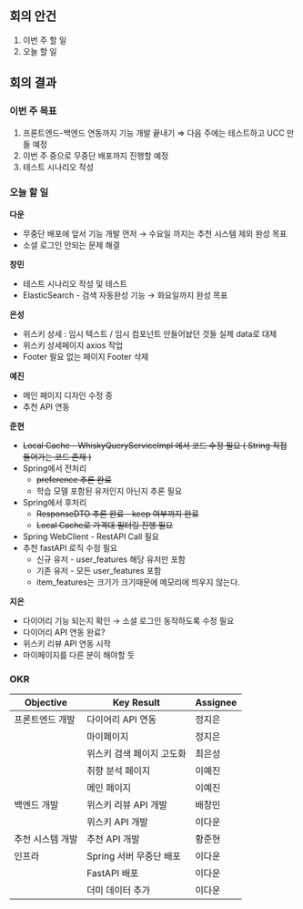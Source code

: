## 회의 안건

1. 이번 주 할 일
2. 오늘 할 일

## 회의 결과

### 이번 주 목표

1. 프론트엔드-백엔드 연동까지 기능 개발 끝내기  ⇒  다음 주에는 테스트하고 UCC 만들 예정
2. 이번 주 중으로 무중단 배포까지 진행할 예정
3. 테스트 시나리오 작성

### 오늘 할 일

**다운**

- 무중단 배포에 앞서 기능 개발 먼저 → 수요일 까지는 추천 시스템 제외 완성 목표
- 소셜 로그인 안되는 문제 해결

**창민**

- 테스트 시나리오 작성 및 테스트
- ElasticSearch - 검색 자동완성 기능 → 화요일까지 완성 목표

**은성**

- 위스키 상세 : 임시 텍스트 / 임시 컴포넌트 만들어놨던 것들 실제 data로 대체
- 위스키 상세페이지 axios 작업
- Footer 필요 없는 페이지 Footer 삭제

**예진**

- 메인 페이지 디자인 수정 중
- 추천 API 연동

**준현**

- ~~Local Cache - WhiskyQueryServiceImpl 에서 코드 수정 필요 ( String 직접 들어가는 코드 존재 )~~
- Spring에서 전처리
    - ~~preference 추론 완료~~
    - 학습 모델 포함된 유저인지 아닌지 추론 필요
- Spring에서 후처리
    - ~~ResponseDTO 추론 완료 -  keep 여부까지 완료~~
    - ~~Local Cache로 가격대 필터링 진행 필요~~
- Spring WebClient - RestAPI Call 필요
- 추천 fastAPI 로직 수정 필요
    - 신규 유저 - user_features 해당 유저만 포함
    - 기존 유저 - 모든 user_features 포함
    - item_features는 크기가 크기때문에 메모리에 띄우지 않는다.

**지은**

- 다이어리 기능 되는지 확인 → 소셜 로그인 동작하도록 수정 필요
- 다이어리 API 연동 완료?
- 위스키 리뷰 API 연동 시작
- 마이페이지를 다른 분이 해야할 듯

### OKR

| Objective | Key Result | Assignee |
| --- | --- | --- |
| 프론트엔드 개발 | 다이어리 API 연동 | 정지은 |
|  | 마이페이지 | 정지은 |
|  | 위스키 검색 페이지 고도화 | 최은성 |
|  | 취향 분석 페이지  | 이예진 |
|  | 메인 페이지 | 이예진 |
| 백엔드 개발 | 위스키 리뷰 API 개발 | 배창민 |
|  | 위스키 API 개발 | 이다운 |
| 추천 시스템 개발 | 추천 API 개발 | 황준현 |
| 인프라 | Spring 서버 무중단 배포 | 이다운 |
|  | FastAPI 배포 | 이다운 |
|  | 더미 데이터 추가 | 이다운 |